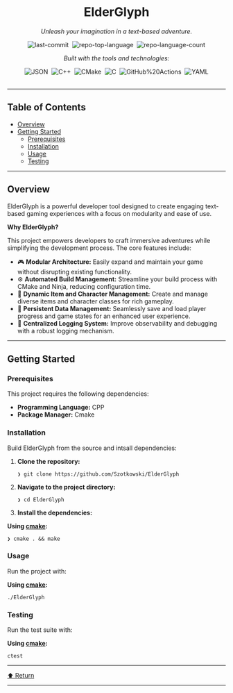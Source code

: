 <div id="top" class="">

<div align="center" class="text-center">
<h1>ElderGlyph</h1>
<p><em>Unleash your imagination in a text-based adventure.</em></p>

<img alt="last-commit" src="https://img.shields.io/github/last-commit/Szotkowski/ElderGlyph?style=flat&amp;logo=git&amp;logoColor=white&amp;color=0080ff" class="inline-block mx-1" style="margin: 0px 2px;">
<img alt="repo-top-language" src="https://img.shields.io/github/languages/top/Szotkowski/ElderGlyph?style=flat&amp;color=0080ff" class="inline-block mx-1" style="margin: 0px 2px;">
<img alt="repo-language-count" src="https://img.shields.io/github/languages/count/Szotkowski/ElderGlyph?style=flat&amp;color=0080ff" class="inline-block mx-1" style="margin: 0px 2px;">
<p><em>Built with the tools and technologies:</em></p>
<img alt="JSON" src="https://img.shields.io/badge/JSON-000000.svg?style=flat&amp;logo=JSON&amp;logoColor=white" class="inline-block mx-1" style="margin: 0px 2px;">
<img alt="C++" src="https://img.shields.io/badge/C++-00599C.svg?style=flat&amp;logo=C++&amp;logoColor=white" class="inline-block mx-1" style="margin: 0px 2px;">
<img alt="CMake" src="https://img.shields.io/badge/CMake-064F8C.svg?style=flat&amp;logo=CMake&amp;logoColor=white" class="inline-block mx-1" style="margin: 0px 2px;">
<img alt="C" src="https://img.shields.io/badge/C-A8B9CC.svg?style=flat&amp;logo=C&amp;logoColor=black" class="inline-block mx-1" style="margin: 0px 2px;">
<img alt="GitHub%20Actions" src="https://img.shields.io/badge/GitHub%20Actions-2088FF.svg?style=flat&amp;logo=GitHub-Actions&amp;logoColor=white" class="inline-block mx-1" style="margin: 0px 2px;">
<img alt="YAML" src="https://img.shields.io/badge/YAML-CB171E.svg?style=flat&amp;logo=YAML&amp;logoColor=white" class="inline-block mx-1" style="margin: 0px 2px;">
</div>
<br>
<hr>
<h2>Table of Contents</h2>
<ul class="list-disc pl-4 my-0">
<li class="my-0"><a href="#overview">Overview</a></li>
<li class="my-0"><a href="#getting-started">Getting Started</a>
<ul class="list-disc pl-4 my-0">
<li class="my-0"><a href="#prerequisites">Prerequisites</a></li>
<li class="my-0"><a href="#installation">Installation</a></li>
<li class="my-0"><a href="#usage">Usage</a></li>
<li class="my-0"><a href="#testing">Testing</a></li>
</ul>
</li>
</ul>
<hr>
<h2>Overview</h2>
<p>ElderGlyph is a powerful developer tool designed to create engaging text-based gaming experiences with a focus on modularity and ease of use.</p>
<p><strong>Why ElderGlyph?</strong></p>
<p>This project empowers developers to craft immersive adventures while simplifying the development process. The core features include:</p>
<ul class="list-disc pl-4 my-0">
<li class="my-0">🎮 <strong>Modular Architecture:</strong> Easily expand and maintain your game without disrupting existing functionality.</li>
<li class="my-0">⚙️ <strong>Automated Build Management:</strong> Streamline your build process with CMake and Ninja, reducing configuration time.</li>
<li class="my-0">🧙 <strong>Dynamic Item and Character Management:</strong> Create and manage diverse items and character classes for rich gameplay.</li>
<li class="my-0">💾 <strong>Persistent Data Management:</strong> Seamlessly save and load player progress and game states for an enhanced user experience.</li>
<li class="my-0">📜 <strong>Centralized Logging System:</strong> Improve observability and debugging with a robust logging mechanism.</li>
</ul>
<hr>
<h2>Getting Started</h2>
<h3>Prerequisites</h3>
<p>This project requires the following dependencies:</p>
<ul class="list-disc pl-4 my-0">
<li class="my-0"><strong>Programming Language:</strong> CPP</li>
<li class="my-0"><strong>Package Manager:</strong> Cmake</li>
</ul>
<h3>Installation</h3>
<p>Build ElderGlyph from the source and intsall dependencies:</p>
<ol>
<li class="my-0">
<p><strong>Clone the repository:</strong></p>
<pre><code class="language-sh">❯ git clone https://github.com/Szotkowski/ElderGlyph
</code></pre>
</li>
<li class="my-0">
<p><strong>Navigate to the project directory:</strong></p>
<pre><code class="language-sh">❯ cd ElderGlyph
</code></pre>
</li>
<li class="my-0">
<p><strong>Install the dependencies:</strong></p>
</li>
</ol>
<p><strong>Using <a href="https://isocpp.org/">cmake</a>:</strong></p>
<pre><code class="language-sh">❯ cmake . &amp;&amp; make
</code></pre>
<h3>Usage</h3>
<p>Run the project with:</p>
<p><strong>Using <a href="https://isocpp.org/">cmake</a>:</strong></p>
<pre><code class="language-sh">./ElderGlyph
</code></pre>
<h3>Testing</h3>
<p>Run the test suite with:</p>
<p><strong>Using <a href="https://isocpp.org/">cmake</a>:</strong></p>
<pre><code class="language-sh">ctest
</code></pre>
<hr>
<div align="left" class=""><a href="#top">⬆ Return</a></div>
<hr></div>
